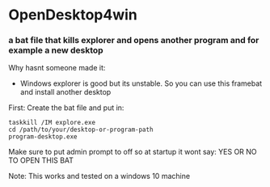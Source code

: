# OpenDesktop4win
### a bat file that kills explorer and opens another program and for example a new desktop

Why hasnt someone made it:
- Windows explorer is good but its unstable. So you can use this framebat and install another desktop

First:
Create the bat file and put in:
```
taskkill /IM explore.exe
cd /path/to/your/desktop-or-program-path
program-desktop.exe
```
Make sure to put admin prompt to off so at startup it wont say: YES OR NO TO OPEN THIS BAT

Note: This works and tested on a windows 10 machine
